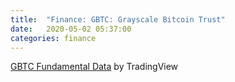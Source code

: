 ```yaml
---
title:  "Finance: GBTC: Grayscale Bitcoin Trust"
date:   2020-05-02 05:37:00
categories: finance
---
```


<!-- TradingView Widget BEGIN -->
<div class="tradingview-widget-container">
  <div class="tradingview-widget-container__widget"></div>
  <div class="tradingview-widget-copyright"><a href="https://www.tradingview.com/symbols/OTC-GBTC/" rel="noopener" target="_blank"><span class="blue-text">GBTC Fundamental Data</span></a> by TradingView</div>
  <script type="text/javascript" src="https://s3.tradingview.com/external-embedding/embed-widget-financials.js" async>
  {
  "symbol": "OTC:GBTC",
  "colorTheme": "light",
  "isTransparent": false,
  "largeChartUrl": "",
  "displayMode": "regular",
  "width": "900",
  "height": "830",
  "locale": "en"
}
  </script>
</div>
<!-- TradingView Widget END -->
